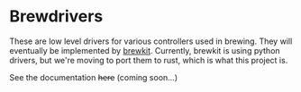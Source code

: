 # Brewdrivers
These are low level drivers for various controllers used in brewing. They will eventually be implemented by [brewkit](https://github.com/NavasotaBrewing/brewkit). Currently, brewkit is using python drivers, but we're moving to port them to rust, which is what this project is.

See the documentation ~~here~~ (coming soon...)
